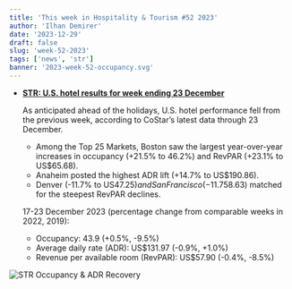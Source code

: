 ```yaml
---
title: 'This week in Hospitality & Tourism #52 2023'
author: 'Ilhan Demirer'
date: '2023-12-29'
draft: false
slug: 'week-52-2023'
tags: ['news', 'str']
banner: '2023-week-52-occupancy.svg'
---
```


- **[STR: U.S. hotel results for week ending 23 December](https://str.com/press-release/us-hotel-results-week-ending-23-december)**

  As anticipated ahead of the holidays, U.S. hotel performance fell from the previous week, according to CoStar’s latest data through 23 December.

  - Among the Top 25 Markets, Boston saw the largest year-over-year increases in occupancy (+21.5% to 46.2%) and RevPAR (+23.1% to US$65.68).
  - Anaheim posted the highest ADR lift (+14.7% to US$190.86).
  - Denver (-11.7% to US$47.25) and San Francisco (-11.7% to US$58.63) matched for the steepest RevPAR declines.

  17-23 December 2023 (percentage change from comparable weeks in 2022, 2019):

  - Occupancy: 43.9 (+0.5%, -9.5%)
  - Average daily rate (ADR): US$131.97 (-0.9%, +1.0%)
  - Revenue per available room (RevPAR): US$57.90 (-0.4%, -8.5%)

![STR Occupancy & ADR Recovery](/images/blogimages/2023-week-52-occupancy.svg)
